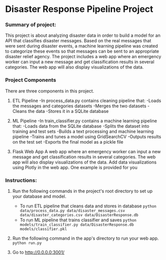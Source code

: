 # Disaster Response Pipeline Project

### Summary of project:

This project is about analyzing disaster data in order to build a model for an API that classifies disaster messages. Based on the real messages that were sent during disaster events, a machine learning pipeline was created to categorize these events so that messages can be sent to an appropriate disaster relief agency.
The project includes a web app where an emergency worker can input a new message and get classification results in several categories. The web app will also display visualizations of the data. 

### Project Components

There are three components in this project.
1. ETL Pipeline
-In process_data.py contains cleaning pipeline that:
-Loads the messages and categories datasets
-Merges the two datasets
-Cleans the data
-Stores it in a SQLite database

2. ML Pipeline
-In train_classifier.py contains a machine learning pipeline that:
-Loads data from the SQLite database
-Splits the dataset into training and test sets
-Builds a text processing and machine learning pipeline
-Trains and tunes a model using GridSearchCV
-Outputs results on the test set
-Exports the final model as a pickle file

3. Flask Web App
A web app where an emergency worker can input a new message and get classification results in several categories. The web app will also display visualizations of the data.
Add data visualizations using Plotly in the web app. One example is provided for you
 

### Instructions:
1. Run the following commands in the project's root directory to set up your database and model.

    - To run ETL pipeline that cleans data and stores in database
        `python data/process_data.py data/disaster_messages.csv data/disaster_categories.csv data/DisasterResponse.db`
    - To run ML pipeline that trains classifier and saves
        `python models/train_classifier.py data/DisasterResponse.db models/classifier.pkl`

2. Run the following command in the app's directory to run your web app.
    `python run.py`

3. Go to http://0.0.0.0:3001/
